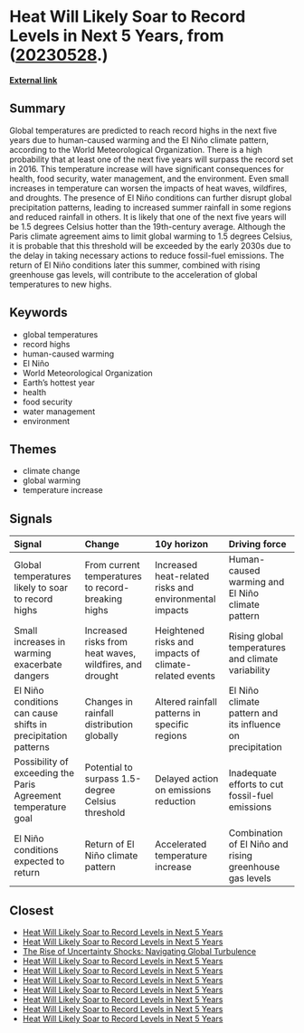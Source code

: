 # __Heat Will Likely Soar to Record Levels in Next 5 Years__, from ([20230528](https://kghosh.substack.com/p/20230528).)

__[External link](https://www.nytimes.com/2023/05/17/climate/record-heat-forecast.html?utm_source=substack&utm_medium=email)__



## Summary

Global temperatures are predicted to reach record highs in the next five years due to human-caused warming and the El Niño climate pattern, according to the World Meteorological Organization. There is a high probability that at least one of the next five years will surpass the record set in 2016. This temperature increase will have significant consequences for health, food security, water management, and the environment. Even small increases in temperature can worsen the impacts of heat waves, wildfires, and droughts. The presence of El Niño conditions can further disrupt global precipitation patterns, leading to increased summer rainfall in some regions and reduced rainfall in others. It is likely that one of the next five years will be 1.5 degrees Celsius hotter than the 19th-century average. Although the Paris climate agreement aims to limit global warming to 1.5 degrees Celsius, it is probable that this threshold will be exceeded by the early 2030s due to the delay in taking necessary actions to reduce fossil-fuel emissions. The return of El Niño conditions later this summer, combined with rising greenhouse gas levels, will contribute to the acceleration of global temperatures to new highs.

## Keywords

* global temperatures
* record highs
* human-caused warming
* El Niño
* World Meteorological Organization
* Earth’s hottest year
* health
* food security
* water management
* environment

## Themes

* climate change
* global warming
* temperature increase

## Signals

| Signal                                                        | Change                                                  | 10y horizon                                            | Driving force                                              |
|:--------------------------------------------------------------|:--------------------------------------------------------|:-------------------------------------------------------|:-----------------------------------------------------------|
| Global temperatures likely to soar to record highs            | From current temperatures to record-breaking highs      | Increased heat-related risks and environmental impacts | Human-caused warming and El Niño climate pattern           |
| Small increases in warming exacerbate dangers                 | Increased risks from heat waves, wildfires, and drought | Heightened risks and impacts of climate-related events | Rising global temperatures and climate variability         |
| El Niño conditions can cause shifts in precipitation patterns | Changes in rainfall distribution globally               | Altered rainfall patterns in specific regions          | El Niño climate pattern and its influence on precipitation |
| Possibility of exceeding the Paris Agreement temperature goal | Potential to surpass 1.5-degree Celsius threshold       | Delayed action on emissions reduction                  | Inadequate efforts to cut fossil-fuel emissions            |
| El Niño conditions expected to return                         | Return of El Niño climate pattern                       | Accelerated temperature increase                       | Combination of El Niño and rising greenhouse gas levels    |

## Closest

* [Heat Will Likely Soar to Record Levels in Next 5 Years](89b553cd6644cc1549e68abd6a6d44d6)
* [Heat Will Likely Soar to Record Levels in Next 5 Years](89b553cd6644cc1549e68abd6a6d44d6)
* [The Rise of Uncertainty Shocks: Navigating Global Turbulence](ab8c972a6c092c9ac6b37922e0a07f62)
* [Heat Will Likely Soar to Record Levels in Next 5 Years](89b553cd6644cc1549e68abd6a6d44d6)
* [Heat Will Likely Soar to Record Levels in Next 5 Years](89b553cd6644cc1549e68abd6a6d44d6)
* [Heat Will Likely Soar to Record Levels in Next 5 Years](89b553cd6644cc1549e68abd6a6d44d6)
* [Heat Will Likely Soar to Record Levels in Next 5 Years](89b553cd6644cc1549e68abd6a6d44d6)
* [Heat Will Likely Soar to Record Levels in Next 5 Years](89b553cd6644cc1549e68abd6a6d44d6)
* [Heat Will Likely Soar to Record Levels in Next 5 Years](89b553cd6644cc1549e68abd6a6d44d6)
* [Heat Will Likely Soar to Record Levels in Next 5 Years](89b553cd6644cc1549e68abd6a6d44d6)
